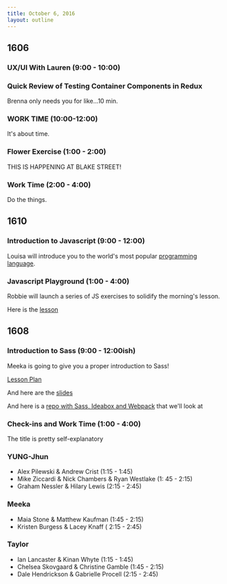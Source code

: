 ```yaml
---
title: October 6, 2016
layout: outline
---
```


## 1606

### UX/UI With Lauren (9:00 - 10:00)

### Quick Review of Testing Container Components in Redux
Brenna only needs you for like...10 min.

### WORK TIME (10:00-12:00)
It's about time.

### Flower Exercise (1:00 - 2:00)
THIS IS HAPPENING AT BLAKE STREET! 

### Work Time (2:00 - 4:00)
Do the things.

## 1610

### Introduction to Javascript (9:00 - 12:00)

Louisa will introduce you to the world's most popular [programming language](http://frontend.turing.io/lessons/intro-to-javascript-part-1.html).

### Javascript Playground (1:00 - 4:00)

Robbie will launch a series of JS exercises to solidify the morning's lesson.

Here is the [lesson](http://frontend.turing.io/lessons/javascript-playground.html)

## 1608

### Introduction to Sass (9:00 - 12:00ish)

Meeka is going to give you a proper introduction to Sass!

[Lesson Plan](http://frontend.turing.io/lessons/introduction-to-sass.html)

And here are the [slides](http://frontend.turing.io/lessons/introduction-to-sass-slides.html)

And here is a [repo with Sass, Ideabox and Webpack](https://github.com/rrgayhart/intro-sass-ideabox) that we'll look at

### Check-ins and Work Time (1:00 - 4:00)

The title is pretty self-explanatory

### YUNG-Jhun

- Alex Pilewski & Andrew Crist (1:15 - 1:45)
- Mike Ziccardi & Nick Chambers & Ryan Westlake (1: 45 - 2:15)
- Graham Nessler & Hilary Lewis (2:15 - 2:45)

### Meeka

- Maia Stone & Matthew Kaufman (1:45 - 2:15)
- Kristen Burgess & Lacey Knaff ( 2:15 - 2:45)

### Taylor

- Ian Lancaster & Kinan Whyte (1:15 - 1:45)
- Chelsea Skovgaard & Christine Gamble (1:45 - 2:15)
- Dale Hendrickson & Gabrielle Procell (2:15 - 2:45)
